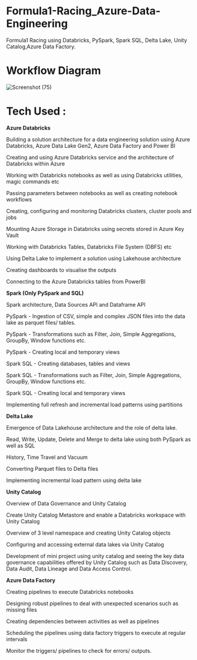 # Formula1-Racing_Azure-Data-Engineering
Formula1 Racing using Databricks, PySpark, Spark SQL, Delta Lake, Unity Catalog,Azure Data Factory.

# Workflow Diagram
![Screenshot (75)](https://github.com/user-attachments/assets/4bc76301-268b-4ac1-a44f-9bb18f226934)

# Tech Used :
**Azure Databricks**

Building a solution architecture for a data engineering solution using Azure Databricks, Azure Data Lake Gen2, Azure Data Factory and Power BI

Creating and using Azure Databricks service and the architecture of Databricks within Azure

Working with Databricks notebooks as well as using Databricks utilities, magic commands etc

Passing parameters between notebooks as well as creating notebook workflows

Creating, configuring and monitoring Databricks clusters, cluster pools and jobs

Mounting Azure Storage in Databricks using secrets stored in Azure Key Vault

Working with Databricks Tables, Databricks File System (DBFS) etc

Using Delta Lake to implement a solution using Lakehouse architecture

Creating dashboards to visualise the outputs

Connecting to the Azure Databricks tables from PowerBI

**Spark (Only PySpark and SQL)**

Spark architecture, Data Sources API and Dataframe API

PySpark - Ingestion of CSV, simple and complex JSON files into the data lake as parquet files/ tables.

PySpark - Transformations such as Filter, Join, Simple Aggregations, GroupBy, Window functions etc.

PySpark - Creating local and temporary views

Spark SQL - Creating databases, tables and views

Spark SQL - Transformations such as Filter, Join, Simple Aggregations, GroupBy, Window functions etc.

Spark SQL - Creating local and temporary views

Implementing full refresh and incremental load patterns using partitions

**Delta Lake**

Emergence of Data Lakehouse architecture and the role of delta lake.

Read, Write, Update, Delete and Merge to delta lake using both PySpark as well as SQL 

History, Time Travel and Vacuum

Converting Parquet files to Delta files

Implementing incremental load pattern using delta lake

**Unity Catalog**

Overview of Data Governance and Unity Catalog

Create Unity Catalog Metastore and enable a Databricks workspace with Unity Catalog

Overview of 3 level namespace and creating Unity Catalog objects

Configuring and accessing external data lakes via Unity Catalog

Development of mini project using unity catalog and seeing the key data governance capabilities offered by Unity Catalog such as Data Discovery, Data Audit, Data Lineage and Data Access Control.

**Azure Data Factory**

Creating pipelines to execute Databricks notebooks

Designing robust pipelines to deal with unexpected scenarios such as missing files

Creating dependencies between activities as well as pipelines

Scheduling the pipelines using data factory triggers to execute at regular intervals

Monitor the triggers/ pipelines to check for errors/ outputs.


